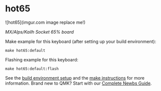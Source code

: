 # hot65

![hot65](imgur.com image replace me!)

*MX/Alps/Kailh Socket 65% board*

Make example for this keyboard (after setting up your build environment):

    make hot65:default

Flashing example for this keyboard:

    make hot65:default:flash

See the [build environment setup](https://docs.qmk.fm/#/getting_started_build_tools) and the [make instructions](https://docs.qmk.fm/#/getting_started_make_guide) for more information. Brand new to QMK? Start with our [Complete Newbs Guide](https://docs.qmk.fm/#/newbs).
